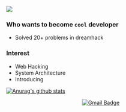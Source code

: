 <a href="https://hits.seeyoufarm.com"><img src="https://hits.seeyoufarm.com/api/count/incr/badge.svg?url=https%3A%2F%2Fgithub.com%2FLier0102&count_bg=%233D9CC8&title_bg=%238C7E7E&icon=exercism.svg&icon_color=%23E7E7E7&title=%EB%B0%A9%EB%AC%B8%EA%B0%9D&edge_flat=false"/></a>


</div>

### Who wants to become ``` cool ``` developer
- Solved 20+ problems in dreamhack

### Interest
- Web Hacking
- System Architecture
- Introducing

 [![Anurag's github stats](https://github-readme-stats.vercel.app/api?username=Lier0102)](https://github.com/anuraghazra/github-readme-stats)

<div align=center>

[![Gmail Badge](https://img.shields.io/badge/-Gmail-d14836?style=flat-square&logo=Gmail&logoColor=white&link=mailto:minehammer26@gmail.com)](mailto:minehammer26@gmail.com)
</div>
